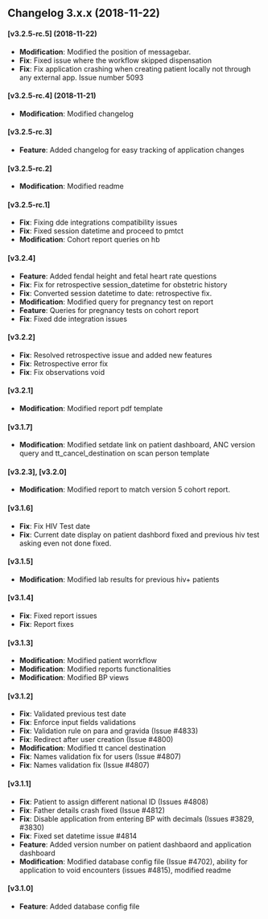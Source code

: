 ## Changelog 3.x.x (2018-11-22)

#### [v3.2.5-rc.5] (2018-11-22)
  * **Modification**: Modified the position of messagebar.
  * **Fix**: Fixed issue where the workflow skipped dispensation
  * **Fix**: Fix application crashing when creating patient locally not through any external app. Issue number 5093
#### [v3.2.5-rc.4] (2018-11-21)
  * **Modification**: Modified changelog
#### [v3.2.5-rc.3]
  * **Feature**: Added changelog for easy tracking of application changes
#### [v3.2.5-rc.2] 
  * **Modification**: Modified readme
#### [v3.2.5-rc.1] 
  * **Fix**: Fixing dde integrations compatibility issues
  * **Fix**: Fixed session datetime and proceed to pmtct
  * **Modification**: Cohort report queries on hb
#### [v3.2.4] 
  * **Feature**: Added fendal height and fetal heart rate questions
  * **Fix**: Fix for retrospective session_datetime for obstetric history
  * **Fix**: Converted session datetime to date: retrospective fix.
  * **Modification**: Modified query for pregnancy test on report
  * **Feature**: Queries for pregnancy tests on cohort report
  * **Fix**: Fixed dde integration issues
#### [v3.2.2] 
  * **Fix**: Resolved retrospective issue and added new features
  * **Fix**: Retrospective error fix
  * **Fix**: Fix observations void
#### [v3.2.1] 
  * **Modification**: Modified report pdf template
#### [v3.1.7] 
  * **Modification**: Modified setdate link on patient dashboard, ANC version query and tt_cancel_destination on scan person template
#### [v3.2.3], [v3.2.0] 
  * **Modification**: Modified report to match version 5 cohort report.
#### [v3.1.6] 
  * **Fix**: Fix HIV Test date
  * **Fix**: Current date display on patient dashbord fixed and previous hiv test asking even not done fixed.
#### [v3.1.5] 
  * **Modification**: Modified lab results for previous hiv+ patients
#### [v3.1.4] 
  * **Fix**: Fixed report issues
  * **Fix**: Report fixes
#### [v3.1.3]
  * **Modification**: Modified patient worrkflow
  * **Modification**: Modified reports functionalities
  * **Modification**: Modified BP views
#### [v3.1.2] 
  * **Fix**: Validated previous test date
  * **Fix**: Enforce input fields validations
  * **Fix**: Validation rule on para and gravida (Issue #4833)
  * **Fix**: Redirect after user creation (Issue #4800)
  * **Modification**: Modified tt cancel destination
  * **Fix**: Names validation fix for users (Issue #4807)
  * **Fix**: Names validation fix (Issue #4807)
#### [v3.1.1] 
  * **Fix**: Patient to assign different national ID (Issues #4808)
  * **Fix**: Father details crash fixed (Issue #4812)
  * **Fix**: Disable application from entering BP with decimals (Issues #3829, #3830)
  * **Fix**: Fixed set datetime issue #4814
  * **Feature**: Added version number on patient dashbaord and application dashboard
  * **Modification**: Modified database config file (Issue #4702), ability for application to void encounters (issues #4815), modified readme
#### [v3.1.0] 
  * **Feature**: Added database config file